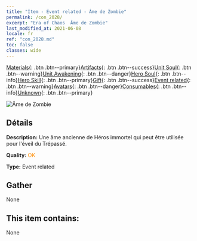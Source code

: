 ```yaml
---
title: "Item - Event related - Âme de Zombie"
permalink: /con_2028/
excerpt: "Era of Chaos  Âme de Zombie"
last_modified_at: 2021-06-08
locale: fr
ref: "con_2028.md"
toc: false
classes: wide
---
```

 [Materials](/ItemsFR/){: .btn .btn--primary}[Artifacts](/ItemsFR/Artifacts/){: .btn .btn--success}[Unit Soul](/ItemsFR/UnitSoul/){: .btn .btn--warning}[Unit Awakening](/ItemsFR/UnitAwakening/){: .btn .btn--danger}[Hero Soul](/ItemsFR/HeroSoul/){: .btn .btn--info}[Hero Skill](/ItemsFR/HeroSkill/){: .btn .btn--primary}[Gift](/ItemsFR/Gift/){: .btn .btn--success}[Event related](/ItemsFR/Events/){: .btn .btn--warning}[Avatars](/ItemsFR/Avatars/){: .btn .btn--danger}[Consumables](/ItemsFR/Consumables/){: .btn .btn--info}[Unknown](/ItemsFR/Unknown/){: .btn .btn--primary}

 ![Âme de Zombie](/images/t/juexing_302.png)

## Détails
 **Description:** Une âme ancienne de Héros immortel qui peut être utilisée pour l'éveil du Trépassé.

 **Quality:** <span style="color: #FF8C00">OK</span>

 **Type:** Event related

## Gather

  None

## This item contains:

  None

